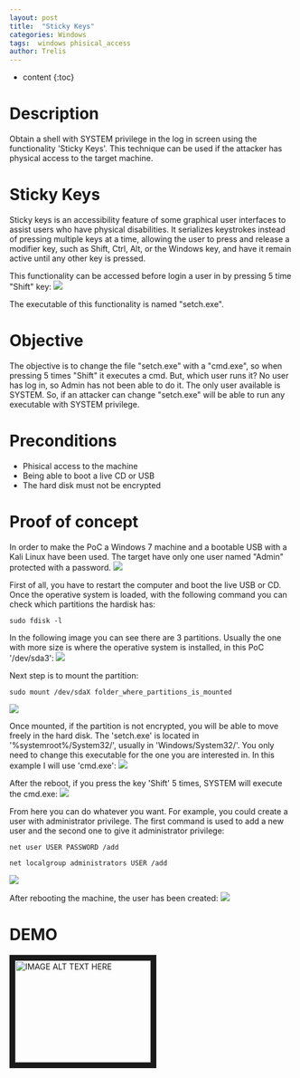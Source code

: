 ```yaml
---
layout: post
title:  "Sticky Keys"
categories: Windows 
tags:  windows phisical_access
author: Trelis
---
```


* content
{:toc}

# Description
Obtain a shell with SYSTEM privilege in the log in screen using the functionality 'Sticky Keys'. This technique can be used if the attacker has physical access to the target machine.



# Sticky Keys
Sticky keys is an accessibility feature of some graphical user interfaces to assist users who have physical disabilities. It serializes keystrokes instead of pressing multiple keys at a time, allowing the user to press and release a modifier key, such as Shift, Ctrl, Alt, or the Windows key, and have it remain active until any other key is pressed.

This functionality can be accessed before login a user in by pressing 5 time "Shift" key:
![](https://raw.githubusercontent.com/LordATM/lordatm.github.io/master/img/2018-01-20-Sticky%20Keys/loginPage_stickyKeys.PNG)

The executable of this functionality is named "setch.exe".

# Objective
The objective is to change the file "setch.exe" with a "cmd.exe", so when pressing 5 times "Shift" it executes a cmd. But, which user runs it?
No user has log in, so Admin has not been able to do it. The only user available is SYSTEM. So, if an attacker can change "setch.exe" will be able to run any executable with SYSTEM privilege.

# Preconditions
* Phisical access to the machine 
* Being able to boot a live CD or USB
* The hard disk must not be encrypted

# Proof of concept
In order to make the PoC a Windows 7 machine and a bootable USB with a Kali Linux have been used. The target have only one user named "Admin" protected with a password.
![](https://raw.githubusercontent.com/LordATM/lordatm.github.io/master/img/2018-01-20-Sticky%20Keys/login_page.PNG)


First of all, you have to restart the computer and boot the live USB or CD. Once the operative system is loaded, with the following command you can check which partitions the hardisk has:
```
sudo fdisk -l
```

In the following image you can see there are 3 partitions. Usually the one with more size is where the operative system is installed, in this PoC '/dev/sda3':
![](https://raw.githubusercontent.com/LordATM/lordatm.github.io/master/img/2018-01-20-Sticky%20Keys/kali_fdisk.PNG)

Next step is to mount the partition:
```
sudo mount /dev/sdaX folder_where_partitions_is_mounted
```
![](https://raw.githubusercontent.com/LordATM/lordatm.github.io/master/img/2018-01-20-Sticky%20Keys/kali_mount.PNG)

Once mounted, if the partition is not encrypted, you will be able to move freely in the hard disk. 
The 'setch.exe' is located in '%systemroot%/System32/', usually in 'Windows/System32/'. You only need to change this executable for the one you are interested in. In this example I will use 'cmd.exe':
![](https://raw.githubusercontent.com/LordATM/lordatm.github.io/master/img/2018-01-20-Sticky%20Keys/kali_cmd.PNG)

After the reboot, if you press the key 'Shift' 5 times, SYSTEM will execute the cmd.exe:
![](https://raw.githubusercontent.com/LordATM/lordatm.github.io/master/img/2018-01-20-Sticky%20Keys/loginPage_systemCMD.PNG)

From here you can do whatever you want. For example, you could create a user with administrator privilege. The first command is used to add a new user and the second one to give it administrator privilege:
```
net user USER PASSWORD /add
```
```
net localgroup administrators USER /add
```
![](https://raw.githubusercontent.com/LordATM/lordatm.github.io/master/img/2018-01-20-Sticky%20Keys/loginPage_addAdminUser.PNG)

After rebooting the machine, the user has been created:
![](https://raw.githubusercontent.com/LordATM/lordatm.github.io/master/img/2018-01-20-Sticky%20Keys/hacked.PNG)

# DEMO
<a href="http://www.youtube.com/watch?feature=player_embedded&v=aW_9QE5isvk" target="_blank"><img src="https://raw.githubusercontent.com/LordATM/lordatm.github.io/master/img/2018-01-20-Sticky%20Keys/loginPage_systemCMD.PNG" 
alt="IMAGE ALT TEXT HERE" width="240" height="180" border="10" /></a>